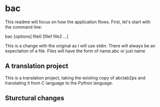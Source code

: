 # bac
This readme will focus on how the application flows.  First, let's start with
the command line:


bac [options] file0 [file1 file2 ...]


This is a change with the original as I will use stdin.  There will always
be an expectation of a file.  Files will have the form of name.abc or just
name

## A translation project
This is a translation project, taking the existing copy of abctab2ps
and translating it from C language to the Python language.  

## Sturctural changes